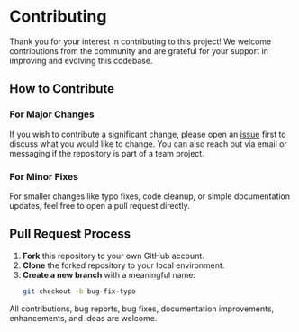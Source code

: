 # Contributing

Thank you for your interest in contributing to this project! We welcome contributions from the community and are grateful for your support in improving and evolving this codebase.

## How to Contribute

### For Major Changes
If you wish to contribute a significant change, please open an [issue](issues) first to discuss what you would like to change. You can also reach out via email or messaging if the repository is part of a team project.

### For Minor Fixes
For smaller changes like typo fixes, code cleanup, or simple documentation updates, feel free to open a pull request directly.

## Pull Request Process

1. **Fork** this repository to your own GitHub account.
2. **Clone** the forked repository to your local environment.
3. **Create a new branch** with a meaningful name:
   ```bash
   git checkout -b bug-fix-typo
All contributions, bug reports, bug fixes, documentation improvements, enhancements, and ideas are welcome.
